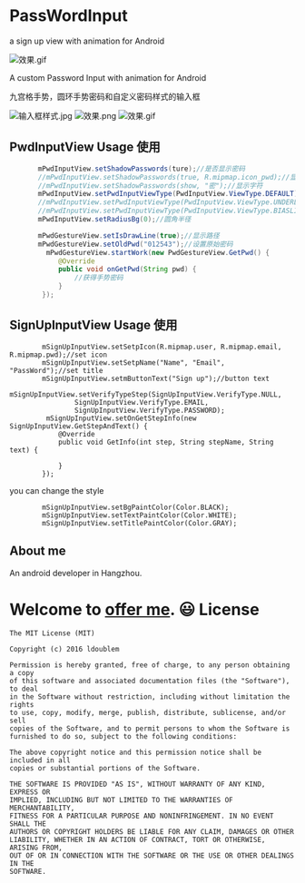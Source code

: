 # PassWordInput
a sign up view with animation for Android


![效果.gif](https://github.com/ldoublem/PassWordInput/blob/master/screen/signup.gif)



A custom Password Input with animation for Android

九宫格手势，圆环手势密码和自定义密码样式的输入框

![输入框样式.jpg](https://github.com/ldoublem/PassWordInput/blob/master/screen/inputtype.jpg)
![效果.png](https://github.com/ldoublem/PassWordInput/blob/master/screen/sereen1.png)
![效果.gif](https://github.com/ldoublem/PassWordInput/blob/master/screen/%E6%95%88%E6%9E%9C.gif)


## PwdInputView Usage 使用
```java
       mPwdInputView.setShadowPasswords(ture);//是否显示密码
       //mPwdInputView.setShadowPasswords(true, R.mipmap.icon_pwd);//显示图片
       //mPwdInputView.setShadowPasswords(show, "密");//显示字符
       mPwdInputView.setPwdInputViewType(PwdInputView.ViewType.DEFAULT);//默认圆环
       //mPwdInputView.setPwdInputViewType(PwdInputView.ViewType.UNDERLINE);//下划线
       //mPwdInputView.setPwdInputViewType(PwdInputView.ViewType.BIASLINE);//斜杠
       mPwdInputView.setRadiusBg(0);//圆角半径
```
```java
       mPwdGestureView.setIsDrawLine(true);//显示路径
       mPwdGestureView.setOldPwd("012543");//设置原始密码
         mPwdGestureView.startWork(new PwdGestureView.GetPwd() {
            @Override
            public void onGetPwd(String pwd) {
                //获得手势密码
            }
        });
```
## SignUpInputView Usage 使用
```
        mSignUpInputView.setSetpIcon(R.mipmap.user, R.mipmap.email, R.mipmap.pwd);//set icon
        mSignUpInputView.setSetpName("Name", "Email", "PassWord");//set title
        mSignUpInputView.setmButtonText("Sign up");//button text
        mSignUpInputView.setVerifyTypeStep(SignUpInputView.VerifyType.NULL,
                SignUpInputView.VerifyType.EMAIL,
                SignUpInputView.VerifyType.PASSWORD);
         mSignUpInputView.setOnGetStepInfo(new SignUpInputView.GetStepAndText() {
            @Override
            public void GetInfo(int step, String stepName, String text) {
            
            }
        });
```
you can change the style
```
        mSignUpInputView.setBgPaintColor(Color.BLACK);
        mSignUpInputView.setTextPaintColor(Color.WHITE);
        mSignUpInputView.setTitlePaintColor(Color.GRAY);
```

## About me

An android developer in Hangzhou.

Welcome to [offer me](mailto:1227102260@qq.com). :smiley:
License
=======

    The MIT License (MIT)

	Copyright (c) 2016 ldoublem

	Permission is hereby granted, free of charge, to any person obtaining a copy
	of this software and associated documentation files (the "Software"), to deal
	in the Software without restriction, including without limitation the rights
	to use, copy, modify, merge, publish, distribute, sublicense, and/or sell
	copies of the Software, and to permit persons to whom the Software is
	furnished to do so, subject to the following conditions:

	The above copyright notice and this permission notice shall be included in all
	copies or substantial portions of the Software.

	THE SOFTWARE IS PROVIDED "AS IS", WITHOUT WARRANTY OF ANY KIND, EXPRESS OR
	IMPLIED, INCLUDING BUT NOT LIMITED TO THE WARRANTIES OF MERCHANTABILITY,
	FITNESS FOR A PARTICULAR PURPOSE AND NONINFRINGEMENT. IN NO EVENT SHALL THE
	AUTHORS OR COPYRIGHT HOLDERS BE LIABLE FOR ANY CLAIM, DAMAGES OR OTHER
	LIABILITY, WHETHER IN AN ACTION OF CONTRACT, TORT OR OTHERWISE, ARISING FROM,
	OUT OF OR IN CONNECTION WITH THE SOFTWARE OR THE USE OR OTHER DEALINGS IN THE
	SOFTWARE.







